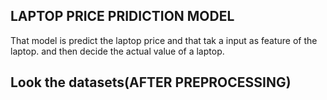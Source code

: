 ## LAPTOP PRICE PRIDICTION MODEL
That model is predict the laptop price and that tak a input as feature of the laptop.
and then decide the actual value of a laptop.

## Look the datasets(AFTER PREPROCESSING)